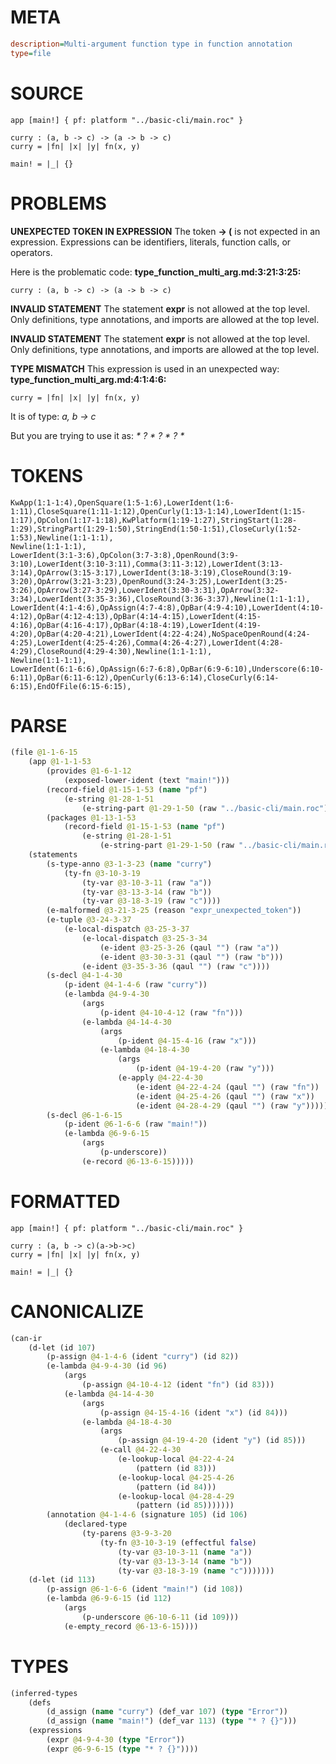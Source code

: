 # META
~~~ini
description=Multi-argument function type in function annotation
type=file
~~~
# SOURCE
~~~roc
app [main!] { pf: platform "../basic-cli/main.roc" }

curry : (a, b -> c) -> (a -> b -> c)
curry = |fn| |x| |y| fn(x, y)

main! = |_| {}
~~~
# PROBLEMS
**UNEXPECTED TOKEN IN EXPRESSION**
The token **-> (** is not expected in an expression.
Expressions can be identifiers, literals, function calls, or operators.

Here is the problematic code:
**type_function_multi_arg.md:3:21:3:25:**
```roc
curry : (a, b -> c) -> (a -> b -> c)
```


**INVALID STATEMENT**
The statement **expr** is not allowed at the top level.
Only definitions, type annotations, and imports are allowed at the top level.

**INVALID STATEMENT**
The statement **expr** is not allowed at the top level.
Only definitions, type annotations, and imports are allowed at the top level.

**TYPE MISMATCH**
This expression is used in an unexpected way:
**type_function_multi_arg.md:4:1:4:6:**
```roc
curry = |fn| |x| |y| fn(x, y)
```

It is of type:
    _a, b -> c_

But you are trying to use it as:
    _* ? * ? * ? *_

# TOKENS
~~~zig
KwApp(1:1-1:4),OpenSquare(1:5-1:6),LowerIdent(1:6-1:11),CloseSquare(1:11-1:12),OpenCurly(1:13-1:14),LowerIdent(1:15-1:17),OpColon(1:17-1:18),KwPlatform(1:19-1:27),StringStart(1:28-1:29),StringPart(1:29-1:50),StringEnd(1:50-1:51),CloseCurly(1:52-1:53),Newline(1:1-1:1),
Newline(1:1-1:1),
LowerIdent(3:1-3:6),OpColon(3:7-3:8),OpenRound(3:9-3:10),LowerIdent(3:10-3:11),Comma(3:11-3:12),LowerIdent(3:13-3:14),OpArrow(3:15-3:17),LowerIdent(3:18-3:19),CloseRound(3:19-3:20),OpArrow(3:21-3:23),OpenRound(3:24-3:25),LowerIdent(3:25-3:26),OpArrow(3:27-3:29),LowerIdent(3:30-3:31),OpArrow(3:32-3:34),LowerIdent(3:35-3:36),CloseRound(3:36-3:37),Newline(1:1-1:1),
LowerIdent(4:1-4:6),OpAssign(4:7-4:8),OpBar(4:9-4:10),LowerIdent(4:10-4:12),OpBar(4:12-4:13),OpBar(4:14-4:15),LowerIdent(4:15-4:16),OpBar(4:16-4:17),OpBar(4:18-4:19),LowerIdent(4:19-4:20),OpBar(4:20-4:21),LowerIdent(4:22-4:24),NoSpaceOpenRound(4:24-4:25),LowerIdent(4:25-4:26),Comma(4:26-4:27),LowerIdent(4:28-4:29),CloseRound(4:29-4:30),Newline(1:1-1:1),
Newline(1:1-1:1),
LowerIdent(6:1-6:6),OpAssign(6:7-6:8),OpBar(6:9-6:10),Underscore(6:10-6:11),OpBar(6:11-6:12),OpenCurly(6:13-6:14),CloseCurly(6:14-6:15),EndOfFile(6:15-6:15),
~~~
# PARSE
~~~clojure
(file @1-1-6-15
	(app @1-1-1-53
		(provides @1-6-1-12
			(exposed-lower-ident (text "main!")))
		(record-field @1-15-1-53 (name "pf")
			(e-string @1-28-1-51
				(e-string-part @1-29-1-50 (raw "../basic-cli/main.roc"))))
		(packages @1-13-1-53
			(record-field @1-15-1-53 (name "pf")
				(e-string @1-28-1-51
					(e-string-part @1-29-1-50 (raw "../basic-cli/main.roc"))))))
	(statements
		(s-type-anno @3-1-3-23 (name "curry")
			(ty-fn @3-10-3-19
				(ty-var @3-10-3-11 (raw "a"))
				(ty-var @3-13-3-14 (raw "b"))
				(ty-var @3-18-3-19 (raw "c"))))
		(e-malformed @3-21-3-25 (reason "expr_unexpected_token"))
		(e-tuple @3-24-3-37
			(e-local-dispatch @3-25-3-37
				(e-local-dispatch @3-25-3-34
					(e-ident @3-25-3-26 (qaul "") (raw "a"))
					(e-ident @3-30-3-31 (qaul "") (raw "b")))
				(e-ident @3-35-3-36 (qaul "") (raw "c"))))
		(s-decl @4-1-4-30
			(p-ident @4-1-4-6 (raw "curry"))
			(e-lambda @4-9-4-30
				(args
					(p-ident @4-10-4-12 (raw "fn")))
				(e-lambda @4-14-4-30
					(args
						(p-ident @4-15-4-16 (raw "x")))
					(e-lambda @4-18-4-30
						(args
							(p-ident @4-19-4-20 (raw "y")))
						(e-apply @4-22-4-30
							(e-ident @4-22-4-24 (qaul "") (raw "fn"))
							(e-ident @4-25-4-26 (qaul "") (raw "x"))
							(e-ident @4-28-4-29 (qaul "") (raw "y")))))))
		(s-decl @6-1-6-15
			(p-ident @6-1-6-6 (raw "main!"))
			(e-lambda @6-9-6-15
				(args
					(p-underscore))
				(e-record @6-13-6-15)))))
~~~
# FORMATTED
~~~roc
app [main!] { pf: platform "../basic-cli/main.roc" }

curry : (a, b -> c)(a->b->c)
curry = |fn| |x| |y| fn(x, y)

main! = |_| {}
~~~
# CANONICALIZE
~~~clojure
(can-ir
	(d-let (id 107)
		(p-assign @4-1-4-6 (ident "curry") (id 82))
		(e-lambda @4-9-4-30 (id 96)
			(args
				(p-assign @4-10-4-12 (ident "fn") (id 83)))
			(e-lambda @4-14-4-30
				(args
					(p-assign @4-15-4-16 (ident "x") (id 84)))
				(e-lambda @4-18-4-30
					(args
						(p-assign @4-19-4-20 (ident "y") (id 85)))
					(e-call @4-22-4-30
						(e-lookup-local @4-22-4-24
							(pattern (id 83)))
						(e-lookup-local @4-25-4-26
							(pattern (id 84)))
						(e-lookup-local @4-28-4-29
							(pattern (id 85)))))))
		(annotation @4-1-4-6 (signature 105) (id 106)
			(declared-type
				(ty-parens @3-9-3-20
					(ty-fn @3-10-3-19 (effectful false)
						(ty-var @3-10-3-11 (name "a"))
						(ty-var @3-13-3-14 (name "b"))
						(ty-var @3-18-3-19 (name "c")))))))
	(d-let (id 113)
		(p-assign @6-1-6-6 (ident "main!") (id 108))
		(e-lambda @6-9-6-15 (id 112)
			(args
				(p-underscore @6-10-6-11 (id 109)))
			(e-empty_record @6-13-6-15))))
~~~
# TYPES
~~~clojure
(inferred-types
	(defs
		(d_assign (name "curry") (def_var 107) (type "Error"))
		(d_assign (name "main!") (def_var 113) (type "* ? {}")))
	(expressions
		(expr @4-9-4-30 (type "Error"))
		(expr @6-9-6-15 (type "* ? {}"))))
~~~
